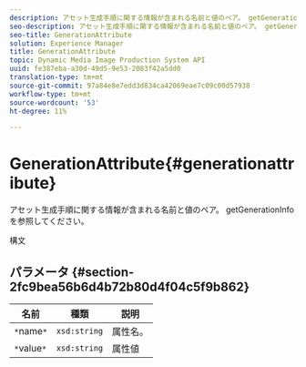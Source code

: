 ```yaml
---
description: アセット生成手順に関する情報が含まれる名前と値のペア。 getGenerationInfoを参照してください。
seo-description: アセット生成手順に関する情報が含まれる名前と値のペア。 getGenerationInfoを参照してください。
seo-title: GenerationAttribute
solution: Experience Manager
title: GenerationAttribute
topic: Dynamic Media Image Production System API
uuid: fe387eba-a30d-49d5-9e53-2083f42a5dd0
translation-type: tm+mt
source-git-commit: 97a84e8e7edd3d834ca42069eae7c09c00d57938
workflow-type: tm+mt
source-wordcount: '53'
ht-degree: 11%

---
```



# GenerationAttribute{#generationattribute}

アセット生成手順に関する情報が含まれる名前と値のペア。 getGenerationInfoを参照してください。

構文

## パラメータ {#section-2fc9bea56b6d4b72b80d4f04c5f9b862}

| 名前 | 種類 | 説明 |
|---|---|---|
| `*`name`*` | `xsd:string` | 属性名。 |
| `*`value`*` | `xsd:string` | 属性値 |

